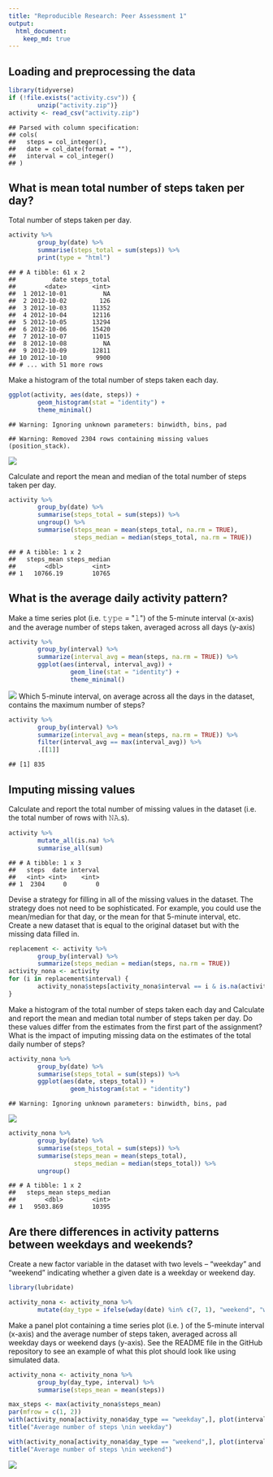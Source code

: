 ```yaml
---
title: "Reproducible Research: Peer Assessment 1"
output: 
  html_document:
    keep_md: true
---
```



## Loading and preprocessing the data

```r
library(tidyverse)
if (!file.exists("activity.csv")) {
        unzip("activity.zip")}
activity <- read_csv("activity.zip")
```

```
## Parsed with column specification:
## cols(
##   steps = col_integer(),
##   date = col_date(format = ""),
##   interval = col_integer()
## )
```



## What is mean total number of steps taken per day?

Total number of steps taken per day.

```r
activity %>%
        group_by(date) %>%
        summarise(steps_total = sum(steps)) %>%
        print(type = "html")
```

```
## # A tibble: 61 x 2
##          date steps_total
##        <date>       <int>
##  1 2012-10-01          NA
##  2 2012-10-02         126
##  3 2012-10-03       11352
##  4 2012-10-04       12116
##  5 2012-10-05       13294
##  6 2012-10-06       15420
##  7 2012-10-07       11015
##  8 2012-10-08          NA
##  9 2012-10-09       12811
## 10 2012-10-10        9900
## # ... with 51 more rows
```

Make a histogram of the total number of steps taken each day.

```r
ggplot(activity, aes(date, steps)) +
        geom_histogram(stat = "identity") +
        theme_minimal()
```

```
## Warning: Ignoring unknown parameters: binwidth, bins, pad
```

```
## Warning: Removed 2304 rows containing missing values (position_stack).
```

![](PA1_template_files/figure-html/unnamed-chunk-3-1.png)<!-- -->

Calculate and report the mean and median of the total number of steps taken per day.

```r
activity %>%
        group_by(date) %>%
        summarise(steps_total = sum(steps)) %>%
        ungroup() %>%
        summarise(steps_mean = mean(steps_total, na.rm = TRUE),
                  steps_median = median(steps_total, na.rm = TRUE))
```

```
## # A tibble: 1 x 2
##   steps_mean steps_median
##        <dbl>        <int>
## 1   10766.19        10765
```


## What is the average daily activity pattern?
Make a time series plot (i.e. 𝚝𝚢𝚙𝚎 = "𝚕") of the 5-minute interval (x-axis) and the average number of steps taken, averaged across all days (y-axis)

```r
activity %>%
        group_by(interval) %>%
        summarize(interval_avg = mean(steps, na.rm = TRUE)) %>%
        ggplot(aes(interval, interval_avg)) +
                 geom_line(stat = "identity") +
                 theme_minimal()
```

![](PA1_template_files/figure-html/unnamed-chunk-5-1.png)<!-- -->
Which 5-minute interval, on average across all the days in the dataset, contains the maximum number of steps?

```r
activity %>%
        group_by(interval) %>%
        summarize(interval_avg = mean(steps, na.rm = TRUE)) %>%
        filter(interval_avg == max(interval_avg)) %>%
        .[[1]]
```

```
## [1] 835
```


## Imputing missing values

Calculate and report the total number of missing values in the dataset (i.e. the total number of rows with 𝙽𝙰.s).

```r
activity %>%
        mutate_all(is.na) %>%
        summarise_all(sum)
```

```
## # A tibble: 1 x 3
##   steps  date interval
##   <int> <int>    <int>
## 1  2304     0        0
```

Devise a strategy for filling in all of the missing values in the dataset. The strategy does not need to be sophisticated. For example, you could use the mean/median for that day, or the mean for that 5-minute interval, etc.
Create a new dataset that is equal to the original dataset but with the missing data filled in.

```r
replacement <- activity %>%
        group_by(interval) %>%
        summarize(steps_median = median(steps, na.rm = TRUE))
activity_nona <- activity
for (i in replacement$interval) {
        activity_nona$steps[activity_nona$interval == i & is.na(activity_nona$steps)] <- replacement$steps_median[replacement$interval == i]
}
```

Make a histogram of the total number of steps taken each day and Calculate and report the mean and median total number of steps taken per day. Do these values differ from the estimates from the first part of the assignment? What is the impact of imputing missing data on the estimates of the total daily number of steps?

```r
activity_nona %>%
        group_by(date) %>%
        summarise(steps_total = sum(steps)) %>%
        ggplot(aes(date, steps_total)) +
                 geom_histogram(stat = "identity")
```

```
## Warning: Ignoring unknown parameters: binwidth, bins, pad
```

![](PA1_template_files/figure-html/unnamed-chunk-9-1.png)<!-- -->

```r
activity_nona %>%
        group_by(date) %>%
        summarise(steps_total = sum(steps)) %>%
        summarise(steps_mean = mean(steps_total),
                  steps_median = median(steps_total)) %>%
        ungroup()
```

```
## # A tibble: 1 x 2
##   steps_mean steps_median
##        <dbl>        <int>
## 1   9503.869        10395
```


## Are there differences in activity patterns between weekdays and weekends?

Create a new factor variable in the dataset with two levels – “weekday” and “weekend” indicating whether a given date is a weekday or weekend day.


```r
library(lubridate)

activity_nona <- activity_nona %>%
        mutate(day_type = ifelse(wday(date) %in% c(7, 1), "weekend", "weekday"))
```

Make a panel plot containing a time series plot (i.e. ) of the 5-minute interval (x-axis) and the average number of steps taken, averaged across all weekday days or weekend days (y-axis). See the README file in the GitHub repository to see an example of what this plot should look like using simulated data.


```r
activity_nona <- activity_nona %>%
        group_by(day_type, interval) %>%
        summarise(steps_mean = mean(steps))

max_steps <- max(activity_nona$steps_mean)
par(mfrow = c(1, 2))
with(activity_nona[activity_nona$day_type == "weekday",], plot(interval, steps_mean, type = "l"), ylim = c(0, 206))
title("Average number of steps \nin weekday")

with(activity_nona[activity_nona$day_type == "weekend",], plot(interval, steps_mean, type = "l"), ylim = c(0, 206))
title("Average number of steps \nin weekend")
```

![](PA1_template_files/figure-html/unnamed-chunk-11-1.png)<!-- -->



